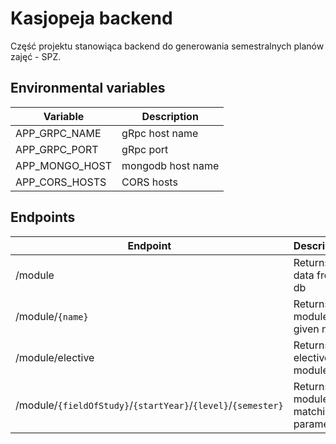 # Kasjopeja backend

Część projektu stanowiąca backend do generowania semestralnych planów zajęć - SPZ.

## Environmental variables

Variable        | Description
----------------|---------------
APP_GRPC_NAME   |gRpc host name
APP_GRPC_PORT   |gRpc port
APP_MONGO_HOST  |mongodb host name
APP_CORS_HOSTS  |CORS hosts

## Endpoints

Endpoint          | Description
------------------|-----------
/module           |Returns all data from db
/module/`{name}`  |Returns module for given name
/module/elective  |Returns all elective modules
/module/`{fieldOfStudy}`/`{startYear}`/`{level}`/`{semester}`|Returns all modules matching parameters
